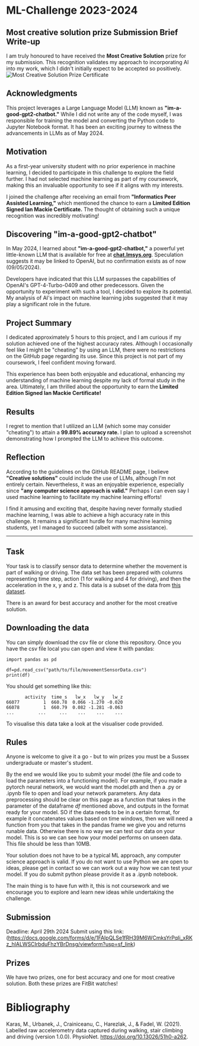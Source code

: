 # ML-Challenge 2023-2024
##  Most creative solution prize Submission Brief Write-up
I am truly honoured to have received the **Most Creative Solution** prize for my submission. This recognition validates my approach to incorporating AI into my work, which I didn't initially expect to be accepted so positively.
![Most Creative Solution Prize Certificate](https://github.com/user-attachments/assets/374948b5-7e4b-4e24-a2ac-9dd0094fe1c9)

## Acknowledgments
This project leverages a Large Language Model (LLM) known as **"im-a-good-gpt2-chatbot."** While I did not write any of the code myself, I was responsible for training the model and converting the Python code to Jupyter Notebook format. It has been an exciting journey to witness the advancements in LLMs as of May 2024.

## Motivation

As a first-year university student with no prior experience in machine learning, I decided to participate in this challenge to explore the field further. I had not selected machine learning as part of my coursework, making this an invaluable opportunity to see if it aligns with my interests.

I joined the challenge after receiving an email from **"Informatics Peer Assisted Learning,"** which mentioned the chance to earn a **Limited Edition Signed Ian Mackie Certificate.** The thought of obtaining such a unique recognition was incredibly motivating!

## Discovering "im-a-good-gpt2-chatbot"

In May 2024, I learned about **"im-a-good-gpt2-chatbot,"** a powerful yet little-known LLM that is available for free at **[chat.lmsys.org](https://chat.lmsys.org/)**. Speculation suggests it may be linked to OpenAI, but no confirmation exists as of now (09/05/2024).

Developers have indicated that this LLM surpasses the capabilities of OpenAI's GPT-4-Turbo-0409 and other predecessors. Given the opportunity to experiment with such a tool, I decided to explore its potential. My analysis of AI's impact on machine learning jobs suggested that it may play a significant role in the future.

## Project Summary

I dedicated approximately 5 hours to this project, and I am curious if my solution achieved one of the highest accuracy rates. Although I occasionally feel like I might be "cheating" by using an LLM, there were no restrictions on the GitHub page regarding its use. Since this project is not part of my coursework, I feel confident moving forward.

This experience has been both enjoyable and educational, enhancing my understanding of machine learning despite my lack of formal study in the area. Ultimately, I am thrilled about the opportunity to earn the **Limited Edition Signed Ian Mackie Certificate!**

## Results

I regret to mention that I utilized an LLM (which some may consider "cheating") to attain a **99.89% accuracy rate.** I plan to upload a screenshot demonstrating how I prompted the LLM to achieve this outcome.

## Reflection

According to the guidelines on the GitHub README page, I believe **"Creative solutions"** could include the use of LLMs, although I'm not entirely certain. Nevertheless, it was an enjoyable experience, especially since **"any computer science approach is valid."** Perhaps I can even say I used machine learning to facilitate my machine learning efforts! 

I find it amusing and exciting that, despite having never formally studied machine learning, I was able to achieve a high accuracy rate in this challenge. It remains a significant hurdle for many machine learning students, yet I managed to succeed (albeit with some assistance).

---
## Task
Your task is to classify sensor data to determine whether the movement is part of walking or driving. The data set has been prepared with columns representing time step, action (1 for walking and 4 for driving), and then the acceleration in the x, y and z. This data is a subset of the data from <a href="https://physionet.org/content/accelerometry-walk-climb-drive/1.0.0/#files">this dataset</a>. 

There is an award for best accuracy and another for the most creative solution. 

## Downloading the data
You can simply download the csv file or clone this repository. Once you have the csv file local you can open and view it with pandas:
```
import pandas as pd

df=pd.read_csv("path/to/file/movementSensorData.csv")
print(df)
```
You should get something like this:
```
       activity  time_s   lw_x   lw_y   lw_z
66077         1  660.78  0.066 -1.270 -0.020
66078         1  660.79  0.082 -1.281 -0.063
...         ...     ...    ...    ...    ...
```

To visualise this data take a look at the visualiser code provided. 

## Rules
Anyone is welcome to give it a go - but to win prizes you must be a Sussex undergraduate or master's student. 

By the end we would like you to submit your model (the file and code to load the parameters into a functioning model). For example, if you made a pytorch neural network, we would want the model.pth and then a .py or .ipynb file to open and load your network parameters. Any data preprocessing should be clear on this page as a function that takes in the parameter of the dataframe $df$ mentioned above, and outputs in the format ready for your model. SO if the data needs to be in a certain format, for example it concatenates values based on time windows, then we will need a function from you that takes in the pandas frame we give you and returns runable data. Otherwise there is no way we can test our data on your model. This is so we can see how your model performs on unseen data. This file should be less than 10MB. 

Your solution does not have to be a typical ML approach, any computer science approach is valid. If you do not want to use Python we are open to ideas, please get in contact so we can work out a way how we can test your model. If you do submit python please provide it as a .ipynb notebook. 

The main thing is to have fun with it, this is not coursework and we encourage you to explore and learn new ideas while undertaking the challenge. 

## Submission
Deadline: April 29th 2024
Submit using this link: (https://docs.google.com/forms/d/e/1FAIpQLSe1fRH39M6WCmksYrPqIi_xRKz_hlALWSCIrbduFhzYBrDnsg/viewform?usp=sf_link)

## Prizes
We have two prizes, one for best accuracy and one for most creative solution. Both these prizes are FitBit watches! 

# Bibliography
Karas, M., Urbanek, J., Crainiceanu, C., Harezlak, J., & Fadel, W. (2021). Labelled raw accelerometry data captured during walking, stair climbing and driving (version 1.0.0). PhysioNet. https://doi.org/10.13026/51h0-a262.
